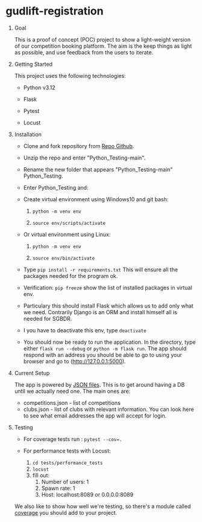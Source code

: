 # gudlift-registration


1. Goal

    This is a proof of concept (POC) project to show a light-weight version of our competition booking platform. The aim is the keep things as light as possible, and use feedback from the users to iterate.

2. Getting Started

    This project uses the following technologies:

    * Python v3.12

    * Flask

    * Pytest

    * Locust


3. Installation

    * Clone and fork repository from [Repo Github](https://github.com/OpenClassrooms-Student-Center/Python_Testing).

    * Unzip the repo and enter "Python_Testing-main".

    * Rename the new folder that appears "Python_Testing-main"   Python_Testing.

    * Enter Python_Testing and:

    * Create virtual environment using Windows10 and git bash:

        1. ``` python -m venv env ```

        2. ``` source env/scripts/activate ```

    * Or virtual environment using Linux:

        1. ``` python -m venv env ```

        2. ``` source env/bin/activate ```

    * Type ``` pip install -r requirements.txt ``` This will ensure all the packages needed for the program ok.

    * Verification: ``` pip freeze ``` show the list of installed packages in virtual env.

    * Particulary this should install Flask which allows us to add only what we need. Contrarily Django is an ORM
        and install himself all is needed for SGBDR. 

    * I you have to deactivate this env, type ``` deactivate ```    

    * You should now be ready to run the application. In the directory, type either ``` flask run --debug ```
     or ``` python -m flask run ```. The app should respond with an address you should be able to go to using your browser and go to (http://127.0.0.1:5000).

4. Current Setup

    The app is powered by [JSON files](https://www.tutorialspoint.com/json/json_quick_guide.htm). This is to get around having a DB until we actually need one. The main ones are:
     
    * competitions.json - list of competitions
    * clubs.json - list of clubs with relevant information. You can look here to see what email addresses the app will accept for login.

5. Testing

    * For coverage tests run : ``` pytest --cov=. ```

    * For performance tests with Locust:

        1. ``` cd tests/performance_tests ``` 
        2. ``` locust ```
        3. fill out:
            1. Number of users: 1
            2. Spawn rate: 1
            3. Host: localhost:8089 or 0.0.0.0:8089
    

    We also like to show how well we're testing, so there's a module called 
    [coverage](https://coverage.readthedocs.io/en/coverage-5.1/) you should add to your project.

